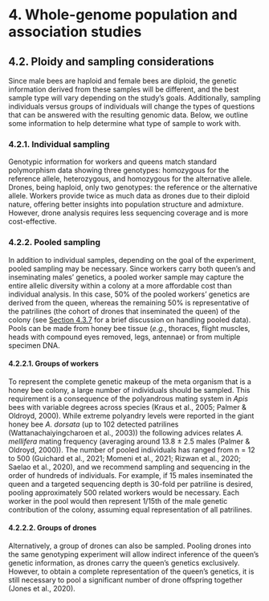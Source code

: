 # 4. Whole-genome population and association studies

## 4.2. Ploidy and sampling considerations

Since male bees are haploid and female bees are diploid, the genetic information derived from these samples will be different, and the best sample type will vary depending on the study’s goals. Additionally, sampling individuals versus groups of individuals will change the types of questions that can be answered with the resulting genomic data. Below, we outline some information to help determine what type of sample to work with.

### 4.2.1. Individual sampling

Genotypic information for workers and queens match standard polymorphism data showing three genotypes: homozygous for the reference allele, heterozygous, and homozygous for the alternative allele. Drones, being haploid, only two genotypes: the reference or the alternative allele. Workers provide twice as much data as drones due to their diploid nature, offering better insights into population structure and admixture. However, drone analysis requires less sequencing coverage and is more cost-effective.

### 4.2.2. Pooled sampling

In addition to individual samples, depending on the goal of the experiment, pooled sampling may be necessary. Since workers carry both queen’s and inseminating males’ genetics, a pooled worker sample may capture the entire allelic diversity within a colony at a more affordable cost than individual analysis. In this case, 50% of the pooled workers’ genetics are derived from the queen, whereas the remaining 50% is representative of the patrilines (the cohort of drones that inseminated the queen) of the colony (see [Section 4.3.7](https://maevatecher.github.io/standard-methods-apis-omics/Part_4_3/) for a brief discussion on handling pooled data). Pools can be made from honey bee tissue (*e.g.*, thoraces, flight muscles, heads with compound eyes removed, legs, antennae) or from multiple specimen DNA.

#### 4.2.2.1. Groups of workers

To represent the complete genetic makeup of the meta organism that is a honey bee colony, a large number of individuals should be sampled. This requirement is a consequence of the polyandrous mating system in *Apis* bees with variable degrees across species (Kraus et al., 2005; Palmer & Oldroyd, 2000). While extreme polyandry levels were reported in the giant honey bee *A. dorsata* (up to 102 detected patrilines (Wattanachaiyingcharoen et al., 2003)) the following advices relates *A. mellifera* mating frequency (averaging around 13.8 ± 2.5 males (Palmer & Oldroyd, 2000)). The number of pooled individuals has ranged from n = 12 to 500 (Guichard et al., 2021; Momeni et al., 2021; Rizwan et al., 2020; Saelao et al., 2020), and we recommend sampling and sequencing in the order of hundreds of individuals. For example, if 15 males inseminated the queen and a targeted sequencing depth is 30-fold per patriline is desired, pooling approximately 500 related workers would be necessary. Each worker in the pool would then represent 1/15th of the male genetic contribution of the colony, assuming equal representation of all patrilines.

#### 4.2.2.2. Groups of drones

Alternatively, a group of drones can also be sampled. Pooling drones into the same genotyping experiment will allow indirect inference of the queen’s genetic information, as drones carry the queen’s genetics exclusively. However, to obtain a complete representation of the queen’s genetics, it is still necessary to pool a significant number of drone offspring together (Jones et al., 2020).

